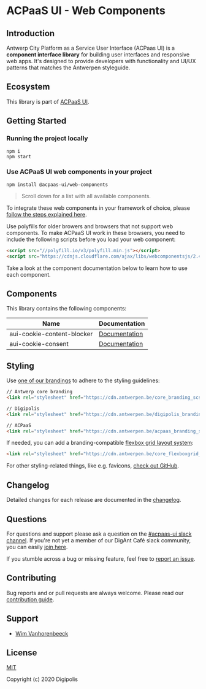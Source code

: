 # ACPaaS UI - Web Components

## Introduction

Antwerp City Platform as a Service User Interface (ACPaas UI) is a **component interface library** for building user interfaces and responsive web apps. It's designed to provide developers with functionality and UI/UX patterns that matches the Antwerpen styleguide.


## Ecosystem

This library is part of [ACPaaS UI](https://acpaas-ui.digipolis.be).


## Getting Started

### Running the project locally

```shell
npm i
npm start
```

### Use ACPaaS UI web components in your project

```shell
npm install @acpaas-ui/web-components
```

> Scroll down for a list with all available components.

To integrate these web components in your framework of choice, please [follow the steps explained here](https://stenciljs.com/docs/overview).

Use polyfills for older browers and browsers that not support web components. To make ACPaaS UI work in these browsers, you need to include the following scripts before you load your web component:

```html
<script src="//polyfill.io/v3/polyfill.min.js"></script>
<script src="https://cdnjs.cloudflare.com/ajax/libs/webcomponentsjs/2.4.4/webcomponents-bundle.js"></script>
```

Take a look at the component documentation below to learn how to use each component.


## Components

This library contains the following components:

| Name                          | Documentation                                                    |
| ----------------------------- | ---------------------------------------------------------------- |
| aui-cookie-content-blocker    | [Documentation](./src/components/cookie-consent/readme.md)       |
| aui-cookie-consent            | [Documentation](./src/components/content-blocker/readme.md)      |


## Styling

Use [one of our brandings](https://github.com/a-ui/) to adhere to the styling guidelines:

```html
// Antwerp core branding
<link rel="stylesheet" href="https://cdn.antwerpen.be/core_branding_scss/4.1.1/main.min.css">

// Digipolis
<link rel="stylesheet" href="https://cdn.antwerpen.be/digipolis_branding_scss/4.1.1/main.min.css">

// ACPaaS
<link rel="stylesheet" href="https://cdn.antwerpen.be/acpaas_branding_scss/4.1.1/main.min.css">
```

If needed, you can add a branding-compatible [flexbox grid layout system](https://github.com/a-ui/core_flexboxgrid_scss):

```html
<link rel="stylesheet" href="https://cdn.antwerpen.be/core_flexboxgrid_scss/1.0.1/flexboxgrid.min.css">
```

For other styling-related things, like e.g. favicons, [check out GitHub](https://github.com/a-ui/).


## Changelog

Detailed changes for each release are documented in the [changelog](./CHANGELOG.md).


## Questions

For questions and support please ask a question on the [#acpaas-ui slack channel](https://digantcafe.slack.com/messages/CDDLYJU65/). If you're not yet a member of our DigAnt Café slack community, you can easily [join here](https://digantcafe-slack.digipolis.be).

If you stumble across a bug or missing feature, feel free to [report an issue](https://github.com/digipolisantwerp/acpaas-ui_web-components/issues).


## Contributing

Bug reports and or pull requests are always welcome.
Please read our [contribution guide](CONTRIBUTING.md).

## Support

- [Wim Vanhorenbeeck](https://github.com/wimvanhorenbeeck)


## License

[MIT](./LICENSE.md)

Copyright (c) 2020 Digipolis
